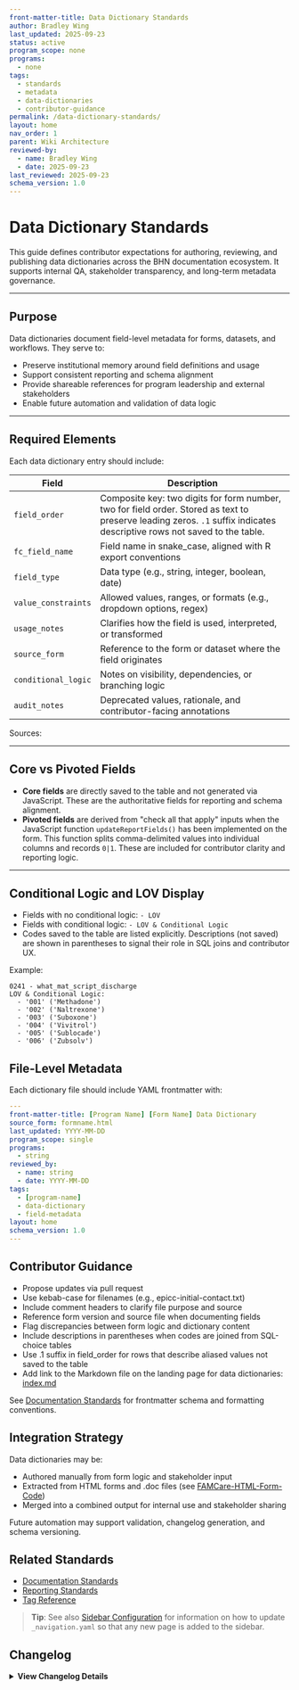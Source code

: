 ```yaml
---
front-matter-title: Data Dictionary Standards
author: Bradley Wing
last_updated: 2025-09-23
status: active
program_scope: none
programs:
  - none
tags:
  - standards
  - metadata
  - data-dictionaries
  - contributor-guidance
permalink: /data-dictionary-standards/
layout: home
nav_order: 1
parent: Wiki Architecture
reviewed-by:
  - name: Bradley Wing
  - date: 2025-09-23
last_reviewed: 2025-09-23
schema_version: 1.0
---
```


# Data Dictionary Standards

This guide defines contributor expectations for authoring, reviewing, and publishing data dictionaries across the BHN documentation ecosystem. It supports internal QA, stakeholder transparency, and long-term metadata governance.

---

## Purpose

Data dictionaries document field-level metadata for forms, datasets, and workflows. They serve to:

- Preserve institutional memory around field definitions and usage
- Support consistent reporting and schema alignment
- Provide shareable references for program leadership and external stakeholders
- Enable future automation and validation of data logic

---

## Required Elements

Each data dictionary entry should include:

| Field               | Description                                                                 |
|---------------------|-----------------------------------------------------------------------------|
| `field_order`       | Composite key: two digits for form number, two for field order. Stored as text to preserve leading zeros. `.1` suffix indicates descriptive rows not saved to the table. |
| `fc_field_name`     | Field name in snake_case, aligned with R export conventions                 |
| `field_type`        | Data type (e.g., string, integer, boolean, date)                            |
| `value_constraints` | Allowed values, ranges, or formats (e.g., dropdown options, regex)          |
| `usage_notes`       | Clarifies how the field is used, interpreted, or transformed                |
| `source_form`       | Reference to the form or dataset where the field originates                 |
| `conditional_logic` | Notes on visibility, dependencies, or branching logic                       |
| `audit_notes`       | Deprecated values, rationale, and contributor-facing annotations            |

Sources:

---

## Core vs Pivoted Fields

- **Core fields** are directly saved to the table and not generated via JavaScript. These are the authoritative fields for reporting and schema alignment.
- **Pivoted fields** are derived from "check all that apply" inputs when the JavaScript function `updateReportFields()` has been implemented on the form. This function splits comma-delimited values into individual columns and records `0|1`. These are included for contributor clarity and reporting logic.

---

## Conditional Logic and LOV Display

- Fields with no conditional logic: `- LOV`
- Fields with conditional logic: `- LOV & Conditional Logic`
- Codes saved to the table are listed explicitly. Descriptions (not saved) are shown in parentheses to signal their role in SQL joins and contributor UX.

Example:

```text
0241 - what_mat_script_discharge
LOV & Conditional Logic:
  - '001' ('Methadone')
  - '002' ('Naltrexone')
  - '003' ('Suboxone')
  - '004' ('Vivitrol')
  - '005' ('Sublocade')
  - '006' ('Zubsolv')
```

## File-Level Metadata

Each dictionary file should include YAML frontmatter with:

```yaml
---
front-matter-title: [Program Name] [Form Name] Data Dictionary
source_form: formname.html
last_updated: YYYY-MM-DD
program_scope: single
programs:
  - string
reviewed_by:
  - name: string
  - date: YYYY-MM-DD
tags:
  - [program-name]
  - data-dictionary
  - field-metadata
layout: home
schema_version: 1.0
---
```

## Contributor Guidance

- Propose updates via pull request
- Use kebab-case for filenames (e.g., epicc-initial-contact.txt)
- Include comment headers to clarify file purpose and source
- Reference form version and source file when documenting fields
- Flag discrepancies between form logic and dictionary content
- Include descriptions in parentheses when codes are joined from SQL-choice tables
- Use .1 suffix in field_order for rows that describe aliased values not saved to the table
- Add link to the Markdown file on the landing page for data dictionaries: [index.md]({{site.baseurl}}/insert-data-dictionary-permalink/)

See [Documentation Standards]({{site.baseurl}}/documentation-standards/) for frontmatter schema and formatting conventions.

## Integration Strategy

Data dictionaries may be:

- Authored manually from form logic and stakeholder input
- Extracted from HTML forms and .doc files (see [FAMCare-HTML-Form-Code](https://github.com/Behavioral-Health-Network/FAMCare-HTML-Form-Code.git))
- Merged into a combined output for internal use and stakeholder sharing

Future automation may support validation, changelog generation, and schema versioning.

## Related Standards

- [Documentation Standards]({{site.baseurl}}/documentation-standards/)
- [Reporting Standards]({{site.baseurl}}/reporting-standards/)
- [Tag Reference]({{site.baseurl}}/tag-reference/)

> **Tip**: See also [Sidebar Configuration]({{site.baseurl}}/sidebar-config/) for information on how to update `_navigation.yaml` so that any new page is added to the sidebar.

## Changelog

<details markdown="1">
  <summary><strong>View Changelog Details</strong></summary>

### 2025

- **2025-10-04**: Adds collapsible `<details markdown="1"></details>` section to the changelog. Adds year subsection to better organize long changelog lists.
- **2025-09-27**: Fixes `permalink:` field. Was missing the `/`.
- **2025-09-26**: Adds link to `tags.md`.
- **2025-09-25**: Adds the missing `permalink:` field to frontmatter.
- **2025-09-23**: Adds initial Markdown file.

</details>
